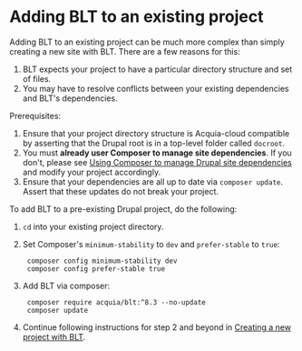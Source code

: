 # Adding BLT to an existing project

Adding BLT to an existing project can be much more complex than simply creating a new site with BLT. There are a few reasons for this:

1. BLT expects your project to have a particular directory structure and set of files.
1. You may have to resolve conflicts between your existing dependencies and BLT's dependencies.

Prerequisites:

1. Ensure that your project directory structure is Acquia-cloud compatible by asserting that the Drupal root is in a top-level folder called `docroot`.
1. You must **already user Composer to manage site dependencies**. If you don't, please see [Using Composer to manage Drupal site dependencies](https://www.drupal.org/docs/develop/using-composer/using-composer-to-manage-drupal-site-dependencies) and modify your project accordingly.
1. Ensure that your dependencies are all up to date via `composer update`. Assert that these updates do not break your project.

To add BLT to a pre-existing Drupal project, do the following:

1. `cd` into your existing project directory.
2. Set Composer's `minimum-stability` to `dev` and `prefer-stable` to `true`:

        composer config minimum-stability dev
        composer config prefer-stable true

3. Add BLT via composer:

        composer require acquia/blt:^8.3 --no-update
        composer update

4. Continue following instructions for step 2 and beyond in [Creating a new project with BLT](../INSTALL.md#creating-a-new-project-with-blt).
